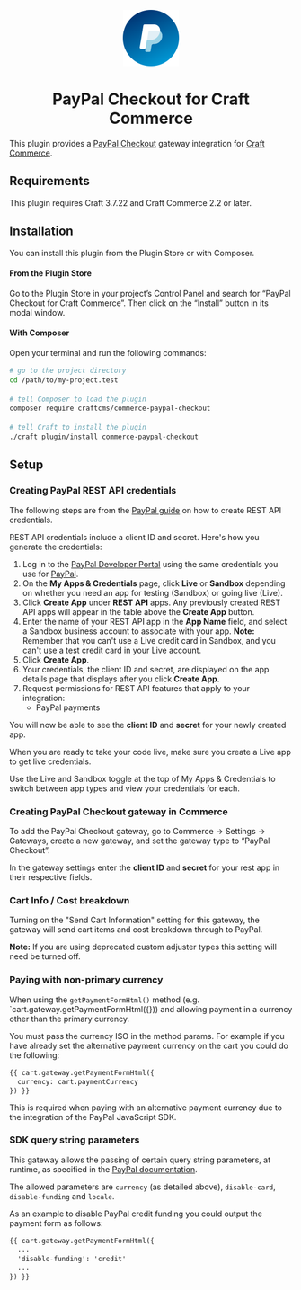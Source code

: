 <p align="center"><img src="./src/icon.svg" width="100" height="100" alt="PayPal Checkout for Craft Commerce icon"></p>
<h1 align="center">PayPal Checkout for Craft Commerce</h1>

This plugin provides a [PayPal Checkout](https://www.paypal.com/uk/webapps/mpp/checkout) gateway integration for [Craft Commerce](https://craftcms.com/commerce).

## Requirements

This plugin requires Craft 3.7.22 and Craft Commerce 2.2 or later.

## Installation

You can install this plugin from the Plugin Store or with Composer.

#### From the Plugin Store

Go to the Plugin Store in your project’s Control Panel and search for “PayPal Checkout for Craft Commerce”. Then click on the “Install” button in its modal window.

#### With Composer

Open your terminal and run the following commands:

```bash
# go to the project directory
cd /path/to/my-project.test

# tell Composer to load the plugin
composer require craftcms/commerce-paypal-checkout

# tell Craft to install the plugin
./craft plugin/install commerce-paypal-checkout
```

## Setup

### Creating PayPal REST API credentials

The following steps are from the [PayPal guide](https://www.paypal.com/us/smarthelp/article/how-do-i-create-rest-api-credentials-ts1949) on how to create REST API credentials. 

REST API credentials include a client ID and secret. Here's how you generate the credentials:

1. Log in to the [PayPal Developer Portal](https://developer.paypal.com/) using the same credentials you use for [PayPal](https://paypal.com/).
1. On the **My Apps & Credentials** page, click **Live** or **Sandbox** depending on whether you need an app for testing (Sandbox) or going live (Live).
1. Click **Create App** under **REST API** apps. Any previously created REST API apps will appear in the table above the **Create App** button.
1. Enter the name of your REST API app in the **App Name** field, and select a Sandbox business account to associate with your app.
**Note:** Remember that you can't use a Live credit card in Sandbox, and you can't use a test credit card in your Live account.
1. Click **Create App**.
1. Your credentials, the client ID and secret, are displayed on the app details page that displays after you click **Create App**.
1. Request permissions for REST API features that apply to your integration:
    - PayPal payments

You will now be able to see the **client ID** and **secret** for your newly created app.

When you are ready to take your code live, make sure you create a Live app to get live credentials.

Use the Live and Sandbox toggle at the top of My Apps & Credentials to switch between app types and view your credentials for each.

### Creating PayPal Checkout gateway in Commerce

To add the PayPal Checkout gateway, go to Commerce → Settings → Gateways, create a new gateway, and set the gateway type to “PayPal Checkout”.

In the gateway settings enter the **client ID** and **secret** for your rest app in their respective fields.

### Cart Info / Cost breakdown

Turning on the "Send Cart Information" setting for this gateway, the gateway will send cart items and cost breakdown through to PayPal.

**Note:** If you are using deprecated custom adjuster types this setting will need be turned off.

### Paying with non-primary currency

When using the `getPaymentFormHtml()` method (e.g. `cart.gateway.getPaymentFormHtml({})) and allowing payment in a currency other than the primary currency.

You must pass the currency ISO in the method params. For example if you have already set the alternative payment currency on the cart you could do the following:

```twig
{{ cart.gateway.getPaymentFormHtml({
  currency: cart.paymentCurrency
}) }}
```

This is required when paying with an alternative payment currency due to the integration of the PayPal JavaScript SDK.

### SDK query string parameters

This gateway allows the passing of certain query string parameters, at runtime, as specified in the [PayPal documentation](https://developer.paypal.com/docs/checkout/reference/customize-sdk/#query-parameters).

The allowed parameters are `currency` (as detailed above), `disable-card`, `disable-funding` and `locale`.

As an example to disable PayPal credit funding you could output the payment form as follows:

```twig
{{ cart.gateway.getPaymentFormHtml({
  ...
  'disable-funding': 'credit'
  ...
}) }}
```
